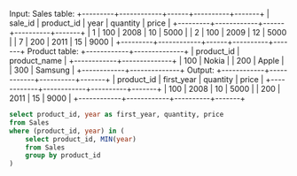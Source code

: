 Input:
Sales table:
+---------+------------+------+----------+-------+
| sale_id | product_id | year | quantity | price |
+---------+------------+------+----------+-------+
| 1 | 100 | 2008 | 10 | 5000 |
| 2 | 100 | 2009 | 12 | 5000 |
| 7 | 200 | 2011 | 15 | 9000 |
+---------+------------+------+----------+-------+
Product table:
+------------+--------------+
| product_id | product_name |
+------------+--------------+
| 100 | Nokia |
| 200 | Apple |
| 300 | Samsung |
+------------+--------------+
Output:
+------------+------------+----------+-------+
| product_id | first_year | quantity | price |
+------------+------------+----------+-------+
| 100 | 2008 | 10 | 5000 |
| 200 | 2011 | 15 | 9000 |
+------------+------------+----------+-------+

```sql
select product_id, year as first_year, quantity, price
from Sales
where (product_id, year) in (
    select product_id, MIN(year)
    from Sales
    group by product_id
)
```
